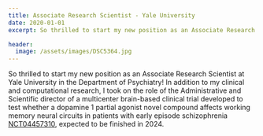 ```yaml
---
title: Associate Research Scientist - Yale University
date: 2020-01-01
excerpt: So thrilled to start my new position as an Associate Research Scientist at Yale University in the Department of Psychiatry! In addition to my clinical and computational research, I took on the role of the Administrative and Scientific director of a multicenter brain-based clinical trial developed to test whether a dopamine 1 partial agonist novel compound affects working memory neural circuits in patients with early episode schizophrenia (NCT04457310), expected to be finished in 2024.

header:
  image: /assets/images/DSC5364.jpg
---
```

So thrilled to start my new position as an Associate Research Scientist at Yale University in the Department of Psychiatry! In addition to my clinical and computational research, I took on the role of the Administrative and Scientific director of a multicenter brain-based clinical trial developed to test whether a dopamine 1 partial agonist novel compound affects working memory neural circuits in patients with early episode schizophrenia [NCT04457310](https://clinicaltrials.gov/study/NCT04457310), expected to be finished in 2024.
